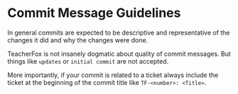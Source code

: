 # Commit Message Guidelines

In general commits are expected to be descriptive and representative of the changes it did and why the changes were done.

TeacherFox is not insanely dogmatic about quality of commit messages. But things like `updates` or `initial commit` are not accepted.

More importantly, if your commit is related to a ticket always include the ticket at the beginning of the commit title like `TF-<number>: <Title>`.
